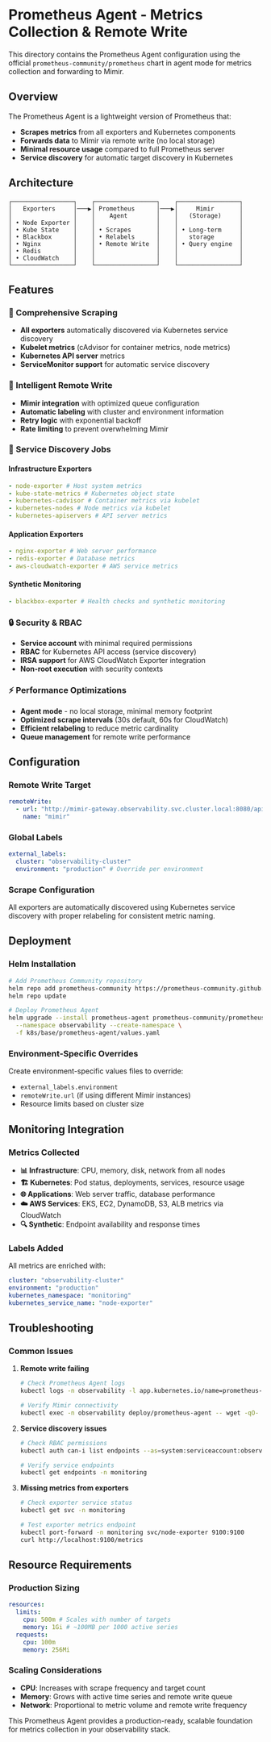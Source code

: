 # Prometheus Agent - Metrics Collection & Remote Write

This directory contains the Prometheus Agent configuration using the official `prometheus-community/prometheus` chart in agent mode for metrics collection and forwarding to Mimir.

## Overview

The Prometheus Agent is a lightweight version of Prometheus that:

- **Scrapes metrics** from all exporters and Kubernetes components
- **Forwards data** to Mimir via remote write (no local storage)
- **Minimal resource usage** compared to full Prometheus server
- **Service discovery** for automatic target discovery in Kubernetes

## Architecture

```
┌─────────────────┐    ┌─────────────────┐    ┌─────────────────┐
│   Exporters     │───▶│ Prometheus      │───▶│     Mimir       │
│                 │    │    Agent        │    │   (Storage)     │
│ • Node Exporter │    │                 │    │                 │
│ • Kube State    │    │ • Scrapes       │    │ • Long-term     │
│ • Blackbox      │    │ • Relabels      │    │   storage       │
│ • Nginx         │    │ • Remote Write  │    │ • Query engine  │
│ • Redis         │    │                 │    │                 │
│ • CloudWatch    │    │                 │    │                 │
└─────────────────┘    └─────────────────┘    └─────────────────┘
```

## Features

### **🎯 Comprehensive Scraping**

- **All exporters** automatically discovered via Kubernetes service discovery
- **Kubelet metrics** (cAdvisor for container metrics, node metrics)
- **Kubernetes API server** metrics
- **ServiceMonitor support** for automatic service discovery

### **🔄 Intelligent Remote Write**

- **Mimir integration** with optimized queue configuration
- **Automatic labeling** with cluster and environment information
- **Retry logic** with exponential backoff
- **Rate limiting** to prevent overwhelming Mimir

### **🔧 Service Discovery Jobs**

#### **Infrastructure Exporters**

```yaml
- node-exporter # Host system metrics
- kube-state-metrics # Kubernetes object state
- kubernetes-cadvisor # Container metrics via kubelet
- kubernetes-nodes # Node metrics via kubelet
- kubernetes-apiservers # API server metrics
```

#### **Application Exporters**

```yaml
- nginx-exporter # Web server performance
- redis-exporter # Database metrics
- aws-cloudwatch-exporter # AWS service metrics
```

#### **Synthetic Monitoring**

```yaml
- blackbox-exporter # Health checks and synthetic monitoring
```

### **🔒 Security & RBAC**

- **Service account** with minimal required permissions
- **RBAC** for Kubernetes API access (service discovery)
- **IRSA support** for AWS CloudWatch Exporter integration
- **Non-root execution** with security contexts

### **⚡ Performance Optimizations**

- **Agent mode** - no local storage, minimal memory footprint
- **Optimized scrape intervals** (30s default, 60s for CloudWatch)
- **Efficient relabeling** to reduce metric cardinality
- **Queue management** for remote write performance

## Configuration

### **Remote Write Target**

```yaml
remoteWrite:
  - url: "http://mimir-gateway.observability.svc.cluster.local:8080/api/v1/push"
    name: "mimir"
```

### **Global Labels**

```yaml
external_labels:
  cluster: "observability-cluster"
  environment: "production" # Override per environment
```

### **Scrape Configuration**

All exporters are automatically discovered using Kubernetes service discovery with proper relabeling for consistent metric naming.

## Deployment

### **Helm Installation**

```bash
# Add Prometheus Community repository
helm repo add prometheus-community https://prometheus-community.github.io/helm-charts
helm repo update

# Deploy Prometheus Agent
helm upgrade --install prometheus-agent prometheus-community/prometheus \
  --namespace observability --create-namespace \
  -f k8s/base/prometheus-agent/values.yaml
```

### **Environment-Specific Overrides**

Create environment-specific values files to override:

- `external_labels.environment`
- `remoteWrite.url` (if using different Mimir instances)
- Resource limits based on cluster size

## Monitoring Integration

### **Metrics Collected**

- **📊 Infrastructure**: CPU, memory, disk, network from all nodes
- **🏗️ Kubernetes**: Pod status, deployments, services, resource usage
- **🌐 Applications**: Web server traffic, database performance
- **☁️ AWS Services**: EKS, EC2, DynamoDB, S3, ALB metrics via CloudWatch
- **🔍 Synthetic**: Endpoint availability and response times

### **Labels Added**

All metrics are enriched with:

```yaml
cluster: "observability-cluster"
environment: "production"
kubernetes_namespace: "monitoring"
kubernetes_service_name: "node-exporter"
```

## Troubleshooting

### **Common Issues**

1. **Remote write failing**

   ```bash
   # Check Prometheus Agent logs
   kubectl logs -n observability -l app.kubernetes.io/name=prometheus-agent

   # Verify Mimir connectivity
   kubectl exec -n observability deploy/prometheus-agent -- wget -qO- http://mimir-gateway.observability.svc.cluster.local:8080/ready
   ```

2. **Service discovery issues**

   ```bash
   # Check RBAC permissions
   kubectl auth can-i list endpoints --as=system:serviceaccount:observability:prometheus-agent

   # Verify service endpoints
   kubectl get endpoints -n monitoring
   ```

3. **Missing metrics from exporters**

   ```bash
   # Check exporter service status
   kubectl get svc -n monitoring

   # Test exporter metrics endpoint
   kubectl port-forward -n monitoring svc/node-exporter 9100:9100
   curl http://localhost:9100/metrics
   ```

## Resource Requirements

### **Production Sizing**

```yaml
resources:
  limits:
    cpu: 500m # Scales with number of targets
    memory: 1Gi # ~100MB per 1000 active series
  requests:
    cpu: 100m
    memory: 256Mi
```

### **Scaling Considerations**

- **CPU**: Increases with scrape frequency and target count
- **Memory**: Grows with active time series and remote write queue
- **Network**: Proportional to metric volume and remote write frequency

This Prometheus Agent provides a production-ready, scalable foundation for metrics collection in your observability stack.

